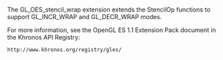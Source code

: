 # 

The GL_OES_stencil_wrap extension extends the StencilOp functions to
support GL_INCR_WRAP and GL_DECR_WRAP modes.

For more information, see the OpenGL ES 1.1 Extension Pack document
in the Khronos API Registry:

    http://www.khronos.org/registry/gles/
